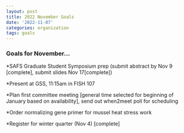 ```yaml
---
layout: post
title: 2022 November Goals
date: '2022-11-07'
categories: organization
tags: goals
---
```


### Goals for November...

*SAFS Graduate Student Symposium prep (submit abstract by Nov 9 [complete], submit slides Nov 17[complete])

*Present at GSS, 11:15am in FISH 107 

*Plan first committee meeting [general time selected for beginning of January based on availability], send out when2meet poll for scheduling

*Order normalizing gene primer for mussel heat stress work

*Register for winter quarter (Nov 4) [complete]

